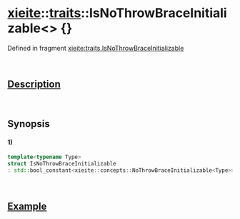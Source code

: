# [xieite](../../xieite.md)\:\:[traits](../../traits.md)\:\:IsNoThrowBraceInitializable\<\> \{\}
Defined in fragment [xieite:traits.IsNoThrowBraceInitializable](../../../src/traits/is_no_throw_brace_initializable.cpp)

&nbsp;

## [Description](../concepts/no_throw_brace_initializable.md#Description)

&nbsp;

## Synopsis
#### 1)
```cpp
template<typename Type>
struct IsNoThrowBraceInitializable
: std::bool_constant<xieite::concepts::NoThrowBraceInitializable<Type>> {};
```

&nbsp;

## [Example](../concepts/no_throw_brace_initializable.md#Example)
